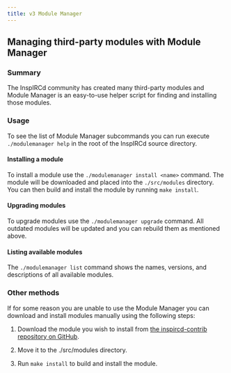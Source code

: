 ```yaml
---
title: v3 Module Manager
---
```


## Managing third-party modules with Module Manager

### Summary

The InspIRCd community has created many third-party modules and Module Manager is an easy-to-use helper script for finding and installing those modules.

### Usage

To see the list of Module Manager subcommands you can run execute `./modulemanager help` in the root of the InspIRCd source directory.

#### Installing a module

To install a module use the `./modulemanager install <name>` command. The module will be downloaded and placed into the `./src/modules` directory. You can then build and install the module by running `make install`.

#### Upgrading modules

To upgrade modules use the `./modulemanager upgrade` command. All outdated modules will be updated and you can rebuild them as mentioned above.

#### Listing available modules

The `./modulemanager list` command shows the names, versions, and descriptions of all available modules.

### Other methods

If for some reason you are unable to use the Module Manager you can download and install modules manually using the following steps:

1. Download the module you wish to install from [the inspircd-contrib repository on GitHub](https://github.com/inspircd/inspircd-contrib/tree/master/3).

2. Move it to the ./src/modules directory.

3. Run `make install` to build and install the module.

